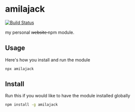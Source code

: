 # amilajack

[![Build Status](https://dev.azure.com/amilajack/amilajack/_apis/build/status/amilajack.amilajack?branchName=master)](https://dev.azure.com/amilajack/amilajack/_build/latest?definitionId=4&branchName=master)

my personal w̶e̶b̶s̶i̶t̶e̶ npm module.


## Usage

Here's how you install and run the module

```bash
npx amilajack
```

## Install

Run this if you would like to have the module installed globally

```bash
npm install -g amilajack
```
